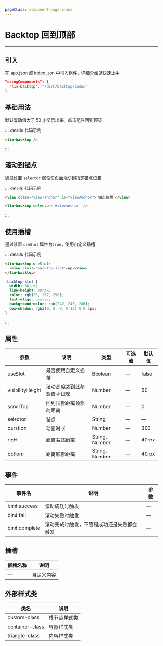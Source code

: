 ```yaml
---
pageClass: component-page-class
---
```


# Backtop 回到顶部

---

<demo-image src='/componentImage/navigation/backtop.gif' />

## 引入

在 app.json 或 index.json 中引入组件，详细介绍见[快速上手](/guide/start)

```json
"usingComponents": {
  "lin-backtop": "/dist/backtop/index"
}
```

## 基础用法

默认滚动值大于 50 才显示出来，点击组件回到顶部

::: details 代码示例

```html
<lin-backtop />
```

:::

## 滚动到锚点

通过设置 `selector` 属性使页面滚动到指定锚点位置

::: details 代码示例

```html
<view class="view-anchor" id="viewAnchor"> 锚点位置 </view>

<lin-backtop selector="#viewAnchor" />
```

:::

## 使用插槽

通过设置 `useSlot` 属性为`true`，使用自定义插槽

::: details 代码示例

```html
<lin-backtop useSlot>
  <view class="backtop-slot">up</view>
</lin-backtop>
```

```css
.backtop-slot {
  width: 80rpx;
  line-height: 80rpx;
  color: rgb(25, 137, 250);
  text-align: center;
  background-color: rgb(242, 245, 246);
  box-shadow: rgba(0, 0, 0, 0.12) 0 0 6px;
}
```

:::

## 属性

| 参数             | 说明                       | 类型           | 可选值 | 默认值 |
| ---------------- | -------------------------- | -------------- | ------ | ------ |
| useSlot          | 是否使用自定义插槽         | Boolean        | —      | false  |
| visibilityHeight | 滚动高度达到此参数值才出现 | Number         | —      | 50     |
| scrollTop        | 回到顶部距离顶部的距离     | Number         | —      | 0      |
| selector         | 锚点                       | String         | —      | —      |
| duration         | 动画时长                   | Number         | —      | 300    |
| right            | 距离右边距离               | String, Number | —      | 40rpx  |
| bottom           | 距离底部距离               | String, Number | —      | 40rpx  |

## 事件

| 事件名        | 说明                                       | 参数 |
| ------------- | ------------------------------------------ | ---- |
| bind:success  | 滚动成功时触发                             | —    |
| bind:fail     | 滚动失败时触发                             | —    |
| bind:complete | 滚动完成时触发，不管是成功还是失败都会触发 | —    |

## 插槽

| 插槽名称 | 说明                                                           |
| -------- | -------------------------------------------------------------- |
| —        | 自定义内容                                                     |

## 外部样式类

| 类名          | 说明         |
| ------------- | ------------ |
| custom-class  | 根节点样式类 |
| container-class  | 容器样式类   |
| triangle-class | 内容样式类   |
